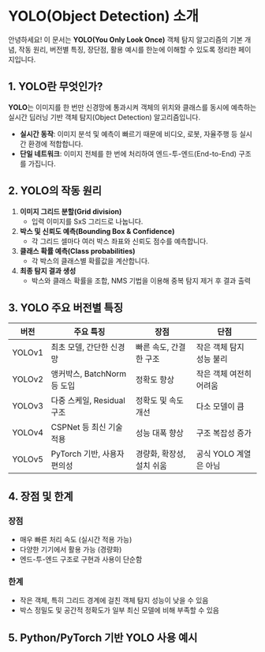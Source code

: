 # YOLO(Object Detection) 소개

안녕하세요! 이 문서는 **YOLO(You Only Look Once)** 객체 탐지 알고리즘의 기본 개념, 작동 원리, 버전별 특징, 장단점, 활용 예시를 한눈에 이해할 수 있도록 정리한 페이지입니다.

## 1. YOLO란 무엇인가?

**YOLO**는 이미지를 한 번만 신경망에 통과시켜 객체의 위치와 클래스를 동시에 예측하는 실시간 딥러닝 기반 객체 탐지(Object Detection) 알고리즘입니다.

- **실시간 동작**: 이미지 분석 및 예측이 빠르기 때문에 비디오, 로봇, 자율주행 등 실시간 환경에 적합합니다.
- **단일 네트워크**: 이미지 전체를 한 번에 처리하여 엔드-투-엔드(End-to-End) 구조를 가집니다.

## 2. YOLO의 작동 원리

1. **이미지 그리드 분할(Grid division)**  
   - 입력 이미지를 SxS 그리드로 나눕니다.
2. **박스 및 신뢰도 예측(Bounding Box & Confidence)**  
   - 각 그리드 셀마다 여러 박스 좌표와 신뢰도 점수를 예측합니다.
3. **클래스 확률 예측(Class probabilities)**  
   - 각 박스의 클래스별 확률값을 계산합니다.
4. **최종 탐지 결과 생성**  
   - 박스와 클래스 확률을 조합, NMS 기법을 이용해 중복 탐지 제거 후 결과 출력

## 3. YOLO 주요 버전별 특징

| 버전   | 주요 특징                        | 장점                        | 단점                         |
|--------|----------------------------------|-----------------------------|------------------------------|
| YOLOv1 | 최초 모델, 간단한 신경망         | 빠른 속도, 간결한 구조      | 작은 객체 탐지 성능 불리      |
| YOLOv2 | 앵커박스, BatchNorm 등 도입      | 정확도 향상                 | 작은 객체 여전히 어려움      |
| YOLOv3 | 다중 스케일, Residual 구조      | 정확도 및 속도 개선         | 다소 모델이 큼               |
| YOLOv4 | CSPNet 등 최신 기술 적용        | 성능 대폭 향상              | 구조 복잡성 증가             |
| YOLOv5 | PyTorch 기반, 사용자 편의성     | 경량화, 확장성, 설치 쉬움   | 공식 YOLO 계열은 아님        |

## 4. 장점 및 한계

### 장점

- 매우 빠른 처리 속도 (실시간 적용 가능)
- 다양한 기기에서 활용 가능 (경량화)
- 엔드-투-엔드 구조로 구현과 사용이 단순함

### 한계

- 작은 객체, 특히 그리드 경계에 걸친 객체 탐지 성능이 낮을 수 있음
- 박스 정밀도 및 공간적 정확도가 일부 최신 모델에 비해 부족할 수 있음

## 5. Python/PyTorch 기반 YOLO 사용 예시

